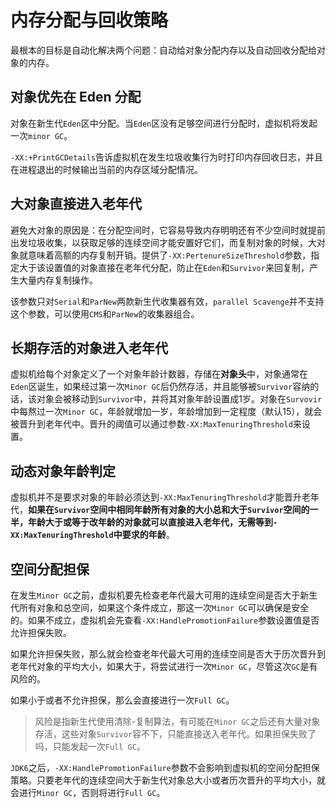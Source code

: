 # 内存分配与回收策略

最根本的目标是自动化解决两个问题：自动给对象分配内存以及自动回收分配给对象的内存。

## 对象优先在 Eden 分配

对象在新生代`Eden`区中分配。当`Eden`区没有足够空间进行分配时，虚拟机将发起一次`minor GC`。

`-XX:+PrintGCDetails`告诉虚拟机在发生垃圾收集行为时打印内存回收日志，并且在进程退出的时候输出当前的内存区域分配情况。

## 大对象直接进入老年代

避免大对象的原因是：在分配空间时，它容易导致内存明明还有不少空间时就提前出发垃圾收集，以获取足够的连续空间才能安置好它们，而复制对象的时候，大对象就意味着高额的内存复制开销。提供了`-XX:PertenureSizeThreshold`参数，指定大于该设置值的对象直接在老年代分配，防止在`Eden`和`Survivor`来回复制，产生大量内存复制操作。

该参数只对`Serial`和`ParNew`两款新生代收集器有效，`parallel Scavenge`并不支持这个参数，可以使用`CMS`和`ParNew`的收集器组合。

## 长期存活的对象进入老年代

虚拟机给每个对象定义了一个对象年龄计数器，存储在**对象头**中，对象通常在`Eden`区诞生，如果经过第一次`Minor GC`后仍然存活，并且能够被`Survivor`容纳的话，该对象会被移动到`Survivor`中，并将其对象年龄设置成1岁。对象在`Survovir`中每熬过一次`Minor GC`，年龄就增加一岁，年龄增加到一定程度（默认15），就会被晋升到老年代中。晋升的阈值可以通过参数`-XX:MaxTenuringThreshold`来设置。

## 动态对象年龄判定

虚拟机并不是要求对象的年龄必须达到`-XX:MaxTenuringThreshold`才能晋升老年代，**如果在`Survivor`空间中相同年龄所有对象的大小总和大于`Survivor`空间的一半，年龄大于或等于改年龄的对象就可以直接进入老年代，无需等到`-XX:MaxTenuringThreshold`中要求的年龄**。

## 空间分配担保

在发生`Minor GC`之前，虚拟机要先检查老年代最大可用的连续空间是否大于新生代所有对象和总空间，如果这个条件成立，那这一次`Minor GC`可以确保是安全的。如果不成立，虚拟机会先查看`-XX:HandlePromotionFailure`参数设置值是否允许担保失败。

如果允许担保失败，那么就会检查老年代最大可用的连续空间是否大于历次晋升到老年代对象的平均大小，如果大于，将尝试进行一次`Minor GC`，尽管这次`GC`是有风险的。

如果小于或者不允许担保，那么会直接进行一次`Full GC`。

> 风险是指新生代使用清除-复制算法，有可能在`Minor GC`之后还有大量对象存活，这些对象`Survivor`容不下，只能直接送入老年代。如果担保失败了吗，只能发起一次`Full GC`。

`JDK6`之后，`-XX:HandlePromotionFailure`参数不会影响到虚拟机的空间分配担保策略。只要老年代的连续空间大于新生代对象总大小或者历次晋升的平均大小，就会进行`Minor GC`，否则将进行`Full GC`。